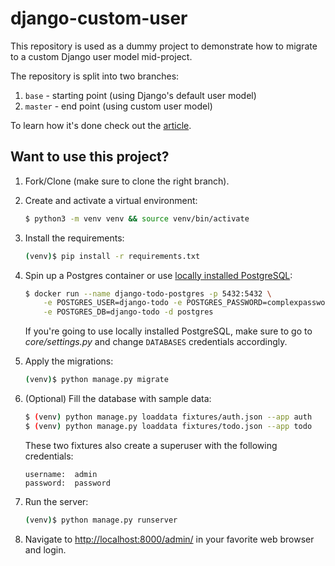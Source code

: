 # django-custom-user

This repository is used as a dummy project to demonstrate how to migrate to a custom Django user model mid-project.

The repository is split into two branches:

1. `base` - starting point (using Django's default user model)
2. `master` - end point (using custom user model)

To learn how it's done check out the [article](https://testdriven.io/blog/django-custom-user-model-migration/).

## Want to use this project?

1. Fork/Clone (make sure to clone the right branch).

2. Create and activate a virtual environment:

    ```sh
    $ python3 -m venv venv && source venv/bin/activate
    ```

3. Install the requirements:

    ```sh
    (venv)$ pip install -r requirements.txt
    ```
   
4. Spin up a Postgres container or use [locally installed PostgreSQL](https://www.postgresql.org/download/):

    ```sh
    $ docker run --name django-todo-postgres -p 5432:5432 \
        -e POSTGRES_USER=django-todo -e POSTGRES_PASSWORD=complexpassword123 \
        -e POSTGRES_DB=django-todo -d postgres
    ```

   If you're going to use locally installed PostgreSQL, make sure to go to *core/settings.py* and change `DATABASES` credentials accordingly.


6. Apply the migrations:

    ```sh
    (venv)$ python manage.py migrate
    ```
   
7. (Optional) Fill the database with sample data:

    ```sh
    $ (venv) python manage.py loaddata fixtures/auth.json --app auth
    $ (venv) python manage.py loaddata fixtures/todo.json --app todo
    ```
   
    These two fixtures also create a superuser with the following credentials:

    ```
    username:  admin
    password:  password
    ```

8. Run the server:

    ```sh
    (venv)$ python manage.py runserver
    ```
    
9. Navigate to [http://localhost:8000/admin/](http://localhost:8000/admin/) in your favorite web browser and login. 

